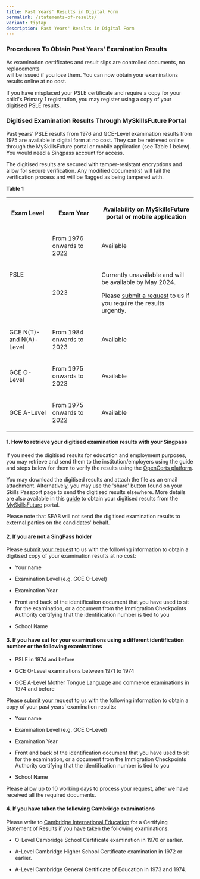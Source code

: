 ```yaml
---
title: Past Years' Results in Digital Form
permalink: /statements-of-results/
variant: tiptap
description: Past Years' Results in Digital Form
---
```

<h3><strong>Procedures To Obtain Past Years' Examination Results</strong></h3>
<p>As examination certificates and result slips are controlled documents,
no replacements
<br>will be issued if you lose them. You can now obtain your examinations
results online at no cost.</p>
<p>If you have misplaced your PSLE certificate and require a copy for your
child's Primary 1 registration, you may register using a copy of your digitised
PSLE results.</p>
<h3><strong>Digitised Examination Results Through MySkillsFuture Portal</strong></h3>
<p>Past years' PSLE results from 1976 and GCE-Level examination results from
1975 are available in digital form at no cost. They can be retrieved online
through the MySkillsFuture portal or mobile application (see Table 1 below).
You would need a Singpass account for access.</p>
<p>The digitised results are secured with tamper-resistant encryptions and
allow for secure verification. Any modified document(s) will fail the verification
process and will be flagged as being tampered with.</p>
<p><strong>Table 1</strong>
</p>
<table>
<tbody>
<tr>
<th rowspan="1" colspan="1">
<p>Exam Level</p>
</th>
<th rowspan="1" colspan="1">
<p>Exam Year</p>
</th>
<th rowspan="1" colspan="1">
<p><strong>Availability on MySkillsFuture portal or mobile application</strong>
</p>
</th>
</tr>
<tr>
<td rowspan="2" colspan="1">
<p>PSLE</p>
</td>
<td rowspan="1" colspan="1">
<p>From 1976 onwards to 2022</p>
</td>
<td rowspan="1" colspan="1">
<p>Available</p>
</td>
</tr>
<tr>
<td rowspan="1" colspan="1">
<p>2023</p>
</td>
<td rowspan="1" colspan="1">
<p>Currently unavailable and will be available by May 2024.</p>
<p>Please <a href="https://form.gov.sg/62baae719277300012b670c6" rel="noopener noreferrer nofollow" target="_blank"><u>submit a request</u></a> to
us if you require the results urgently.&nbsp;</p>
</td>
</tr>
<tr>
<td rowspan="1" colspan="1">
<p>GCE N(T)- and N(A)-Level</p>
</td>
<td rowspan="1" colspan="1">
<p>From 1984 onwards to 2023</p>
</td>
<td rowspan="1" colspan="1">
<p>Available</p>
</td>
</tr>
<tr>
<td rowspan="1" colspan="1">
<p>GCE O-Level</p>
</td>
<td rowspan="1" colspan="1">
<p>From 1975 onwards to 2023</p>
</td>
<td rowspan="1" colspan="1">
<p>Available</p>
</td>
</tr>
<tr>
<td rowspan="1" colspan="1">
<p>GCE A-Level</p>
</td>
<td rowspan="1" colspan="1">
<p>From 1975 onwards to 2022</p>
</td>
<td rowspan="1" colspan="1">
<p>Available</p>
</td>
</tr>
</tbody>
</table>
<h4>1. How to retrieve your digitised examination results with your Singpass</h4>
<p>If you need the digitised results for education and employment purposes,
you may retrieve and send them to the institution/employers using the guide
and steps below for them to verify the results using the <a href="https://www.opencerts.io/" rel="noopener noreferrer nofollow" target="_blank"><u>OpenCerts platform</u></a>.</p>
<p>You may download the digitised results and attach the file as an email
attachment. Alternatively, you may use the 'share' button found on your
Skills Passport page to send the digitised results elsewhere. More details
are also available in this <a href="https://www.seab.gov.sg/docs/default-source/documents/guide_retrieve_opencert_files_myskillsfuture_portal.pdf" rel="noopener noreferrer nofollow" target="_blank"><u>guide</u></a>&nbsp;to
obtain your digitised results from the <a href="https://www.myskillsfuture.gov.sg/content/portal/en/index.html" rel="noopener noreferrer nofollow" target="_blank"><u>MySkillsFuture</u></a> portal.</p>
<p>Please note that SEAB will not send the digitised examination results
to external parties on the candidates' behalf.</p>
<h4>2. If you are not a SingPass holder</h4>
<p>Please&nbsp;<a href="https://form.gov.sg/#!/5dc02f345f93b5001904159d" rel="noopener noreferrer nofollow" target="_blank"><u>submit your request</u></a>&nbsp;to
us with the following information to obtain a digitised copy of your examination
results at no cost:</p>
<ul data-tight="true" class="tight">
<li>
<p>Your name</p>
</li>
<li>
<p>Examination Level (e.g. GCE O-Level)</p>
</li>
<li>
<p>Examination Year</p>
</li>
<li>
<p>Front and back of the identification document that you have used to sit
for the examination, or a document from the Immigration Checkpoints Authority
certifying that the identification number is tied to you</p>
</li>
<li>
<p>School Name</p>
</li>
</ul>
<h4>3.&nbsp;If you have sat for your examinations using a different identification number or the following examinations</h4>
<ul data-tight="true" class="tight">
<li>
<p>PSLE in 1974 and before</p>
</li>
<li>
<p>GCE O-Level examinations between 1971 to 1974</p>
</li>
<li>
<p>GCE A-Level Mother Tongue Language and commerce examinations in 1974 and
before</p>
</li>
</ul>
<p>Please <a href="https://form.gov.sg/#!/5dc02f345f93b5001904159d" rel="noopener noreferrer nofollow" target="_blank"><u>submit your request</u></a> to
us with the following information to obtain a copy of your past years’
examination results:</p>
<ul data-tight="true" class="tight">
<li>
<p>Your name</p>
</li>
<li>
<p>Examination Level (e.g. GCE O-Level)</p>
</li>
<li>
<p>Examination Year</p>
</li>
<li>
<p>Front and back of the identification document that you have used to sit
for the examination, or a document from the Immigration Checkpoints Authority
certifying that the identification number is tied to you</p>
</li>
<li>
<p>School Name</p>
</li>
</ul>
<p>Please allow up to 10 working days to process your request, after we have
received all the required documents.</p>
<h4>4.&nbsp;If you have taken the following Cambridge examinations</h4>
<p>Please write to&nbsp;<a href="https://certstat.cambridgeinternational.org/" rel="noopener noreferrer nofollow" target="_blank"><u>Cambridge International Education</u></a>&nbsp;for
a Certifying Statement of Results if you have taken the following examinations.</p>
<ul data-tight="true" class="tight">
<li>
<p>O-Level Cambridge School Certificate examination in 1970 or earlier.</p>
</li>
<li>
<p>A-Level Cambridge Higher School Certificate examination in 1972 or earlier.</p>
</li>
<li>
<p>A-Level Cambridge General Certificate of Education in 1973 and 1974.</p>
</li>
</ul>
<p></p>